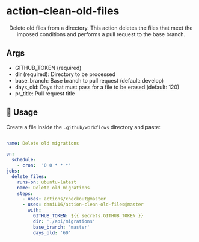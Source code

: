 # action-clean-old-files

<p align="center">
  Delete old files from a directory. This action deletes the files that meet the imposed conditions and performs a pull request to the base branch.
</p>

## Args

- GITHUB_TOKEN (required)
- dir (required): Directory to be processed
- base_branch: Base branch to pull request (default: develop)
- days_old: Days that must pass for a file to be erased (default: 120)
- pr_title: Pull request title
## 🚀 Usage

Create a file inside the `.github/workflows` directory and paste:

```yml

name: Delete old migrations

on:
  schedule:
    - cron:  '0 0 * * *'
jobs:
  delete_files:
    runs-on: ubuntu-latest
    name: Delete old migrations
    steps:
      - uses: actions/checkout@master
      - uses: daniL16/action-clean-old-files@master
        with:
          GITHUB_TOKEN: ${{ secrets.GITHUB_TOKEN }}
          dir: './api/migrations'
          base_branch: 'master'
          days_old: '60'

```

